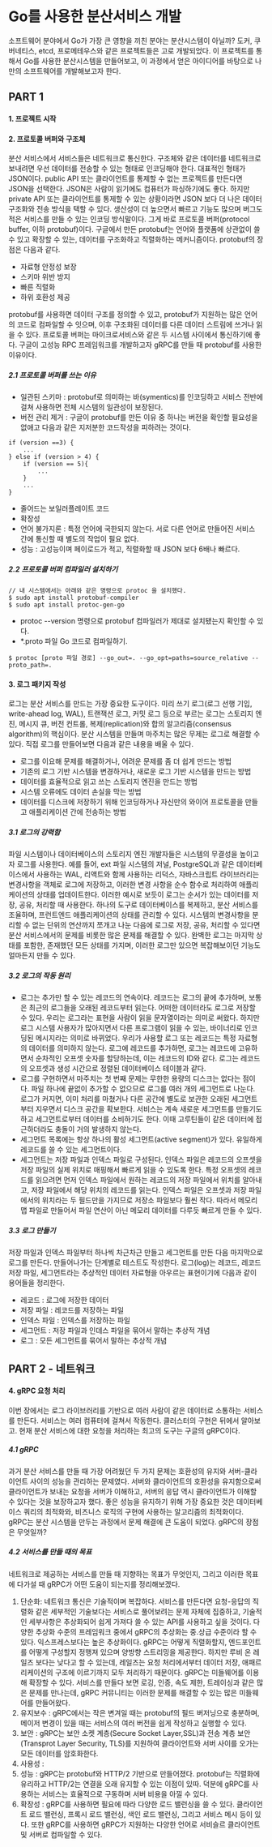 # Go를 사용한 분산서비스 개발
소프트웨어 분야에서 Go가 가장 큰 영향을 끼친 분야는 분산시스템이 아닐까? 도커, 쿠버네티스, etcd, 프로메테우스와 같은 프로젝트들은 고로 개발되었다. 
이 프로젝트를 통해서 Go를 사용한 분산시스템을 만들어보고, 이 과정에서 얻은 아이디어를 바탕으로 나만의 소프트웨어를 개발해보고자 한다.

## PART 1
#### 1. 프로젝트 시작

#### 2. 프로토콜 버퍼와 구조체
분산 서비스에서 서비스들은 네트워크로 통신한다. 구조체와 같은 데이터를 네트워크로 보내려면 우선 데이터를 전송할 수 있는 형태로 인코딩해야 한다. 대표적인 형태가 JSON이다. public API 또는 클라이언트를 통제할 수 없는 프로젝트를 만든다면 JSON을 선택한다. JSON은 사람이 읽기에도 컴퓨터가 파싱하기에도 좋다. 하지만 private API 또는 클라이언트를 통제할 수 있는 상황이라면 JSON 보다 더 나은 데이터 구조화와 전송 방식을 택할 수 있다. 생산성이 더 높으면서 빠르고 기능도 많으며 버그도 적은 서비스를 만들 수 있는 인코딩 방식말이다.
그게 바로 프로토콜 버퍼(protocol buffer, 이하 protobuf)이다. 구글에서 만든 protobuf는 언어와 플랫폼에 상관없이 쓸 수 있고 확장할 수 있는, 데이터를 구조화하고 직렬화하는 메커니즘이다. protobuf의 장점은 다음과 같다.
- 자료형 안정성 보장
- 스키마 위반 방지
- 빠른 직렬화
- 하위 호환성 제공

protobuf를 사용하면 데이터 구조를 정의할 수 있고, protobuf가 지원하는 많은 언어의 코드로 컴파일할 수 잇으며, 이후 구조화된 데이터를 다른 데이터 스트림에 쓰거나 읽을 수 있다. 프로토콜 버퍼는 마이크로서비스와 같은 두 시스템 사이에서 통신하기에 좋다. 구글이 고성능 RPC 프레임워크를 개발하고자 gRPC를 만들 때 protobuf를 사용한 이유이다.

##### 2.1 프로토콜 버퍼를 쓰는 이유
- 일관된 스키마 : protobuf로 의미하는 바(symentics)를 인코딩하고 서비스 전반에 걸쳐 사용하면 전체 시스템의 일관성이 보장된다. 
- 버전 관리 제거 : 구글이 protobuf를 만든 이유 중 하나는 버전을 확인할 필요성을 없애고 다음과 같은 지저분한 코드작성을 피하려는 것이다. 
```
if (version ==3) {
    ...
} else if (version > 4) {
    if (version == 5){
        ...
    }
    ...
}

```
- 줄어드는 보일러플레이트 코드
- 확장성
- 언어 불가지론 : 특정 언어에 국한되지 않는다. 서로 다른 언어로 만들어진 서비스 간에 통신할 때 별도의 작업이 필요 없다.
- 성능 : 고성능이며 페이로드가 적고, 직렬화할 때 JSON 보다 6배나 빠르다.

##### 2.2 프로토콜 버퍼 컴파일러 설치하기
```
// 내 시스템에서는 아래와 같은 명령으로 protoc 을 설치했다.
$ sudo apt install protobuf-compiler
$ sudo apt install protoc-gen-go
```
- protoc --version 명령으로 protobuf 컴파일러가 제대로 설치됐는지 확인할 수 있다.
- *.proto 파일 Go 코드로 컴파일하기. 
```
$ protoc [proto 파일 경로] --go_out=. --go_opt=paths=source_relative --proto_path=.
```

#### 3. 로그 패키지 작성
로그는 분산 서비스를 만드는 가장 중요한 도구이다. 미리 쓰기 로그(로그 선행 기입, write-ahead log, WAL), 트랜잭션 로그, 커밋 로그 등으로 부르는 로그는 스토리지 엔진, 메시지 큐, 버전 컨트롤, 복제(replication)와 합의 알고리즘(consensus algorithm)의 핵심이다. 분산 시스템을 만들며 마주치는 많은 무제는 로그로 해결할 수 있다. 직접 로그를 만들어보면 다음과 같은 내용을 배울 수 있다.
- 로그를 이요해 문제를 해결하거나, 어려운 문제를 좀 더 쉽게 만드는 방법
- 기존의 로그 기반 시스템을 변경하거나, 새로운 로그 기반 시스템을 만드는 방법
- 데이터를 효율적으로 읽고 쓰는 스토리지 엔진을 만드는 방법
- 시스템 오류에도 데이터 손실을 막는 방법
- 데이터를 디스크에 저장하기 위해 인코딩하거나 자신만의 와이어 프로토콜을 만들고 애플리케이션 간에 전송하는 방법

##### 3.1 로그의 강력함
파일 시스템이나 데이터베이스의 스토리지 엔진 개발자들은 시스템의 무결성을 높이고자 로그를 사용한다. 예를 들어, ext 파일 시스템의 저널, PostgreSQL과 같은 데이터베이스에서 사용하는 WAL, 리액트와 함께 사용하는 리덕스, 자바스크립트 라이브러리는 변경사항을 객체로 로그에 저장하고, 이러한 변경 사항을 순수 함수로 처리하여 애플리케이션의 상태를 업데이트한다. 이러한 예시로 보듯이 로그는 순서가 있는 데이터를 저장, 공유, 처리할 때 사용한다. 하나의 도구로 데이터베이스를 복제하고, 분산 서비스를 조율하며, 프런트엔드 애플리케이션의 상태를 관리할 수 있다. 시스템의 변경사항을 분리할 수 없는 단위의 연산까지 쪼개고 나눈 다음에 로그로 저장, 공유, 처리할 수 있다면 분산 서비스에서의 문제를 비롯한 많은 문제를 해결할 수 있다.
완벽한 로그는 마지막 상태를 포함한, 존재했던 모든 상태를 가지며, 이러한 로그만 있으면 복잡해보이던 기능도 얼마든지 만들 수 있다. 

##### 3.2 로그의 작동 원리
- 로그는 추가만 할 수 있는 레코드의 연속이다. 레코드는 로그의 끝에 추가하며, 보통은 최근의 로그들을 오래된 레코드부터 읽는다. 어떠한 데이터라도 로그로 저장할 수 있다. 우리는 로그라는 표현을 사람이 읽을 문자열이라는 의미로 써왔다. 하지만 로그 시스템 사용자가 많아지면서 다른 프로그램이 읽을 수 있는, 바이너리로 인코딩된 메시지라는 의미로 바뀌었다. 
우리가 사용할 로그 또는 레코드는 특정 자료형의 데이터를 의미하지 않는다. 로그에 레코드를 추가하면, 로그는 레코드에 고유하면서 순차적인 오프셋 숫자를 할당하는데, 이는 레코드의 ID와 같다. 로그는 레코드의 오프셋과 생성 시간으로 정렬된 데이터베이스 테이블과 같다.
- 로그를 구현하면서 마주치는 첫 번째 문제는 무한한 용량의 디스크는 없다는 점이다. 파일 하나에 끝없이 추가할 수 없으므로 로그를 여러 개의 세그먼트로 나눈다. 로그가 커지면, 이미 처리를 마쳤거나 다른 공간에 별도로 보관한 오래된 세그먼트부터 지우면서 디스크 공간을 확보한다. 서비스는 계속 새로운 세그먼트를 만들기도 하고 세그먼트로부터 데이터를 소비하기도 한다. 이때 고루틴들이 같은 데이터에 접근하더라도 충돌이 거의 발생하지 않는다.
- 세그먼트 목록에는 항상 하나의 활성 세그먼트(active segment)가 있다. 유일하게 레코드를 쓸 수 있는 세그먼트이다. 
- 세그먼트는 저장 파일과 인덱스 파일로 구성된다. 인덱스 파일은 레코드의 오프셋을 저장 파일의 실제 위치로 매핑해서 빠르게 읽을 수 있도록 한다. 특정 오프셋의 레코드를 읽으려면 먼저 인덱스 파일에서 원하는 레코드의 저장 파일에서 위치를 알아내고, 저장 파일에서 해당 위치의 레코드를 읽는다. 인덱스 파일은 오프셋과 저장 파일에서의 위치라는 두 필드만을 가지므로 저장소 파일보다 훨씬 작다. 따라서 메모리 맵 파일로 만들어서 파일 연산이 아닌 메모리 데이터를 다루듯 빠르게 만들 수 있다.

##### 3.3 로그 만들기
저장 파일과 인덱스 파일부터 하나씩 차근차근 만들고 세그먼트를 만든 다음 마지막으로 로그를 만든다. 만들어나가는 단계별로 테스트도 작성한다. 로그(log)는 레코드, 레코드 저장 파일, 세그먼트라는 추상적인 데이터 자료형을 아우르는 표현이기에 다음과 같이 용어들을 정리한다.
- 레코드 : 로그에 저장한 데이터
- 저장 파일 : 레코드를 저장하는 파일
- 인덱스 파일 : 인덱스를 저장하는 파일
- 세그먼트 : 저장 파일과 인데스 파일을 묶어서 말하는 추상적 개념
- 로그 : 모든 세그먼트를 묶어서 말하는 추상적 개념


## PART 2 - 네트워크
#### 4. gRPC 요청 처리
이번 장에서는 로그 라이브러리를 기반으로 여러 사람이 같은 데이터로 소통하는 서비스를 만든다. 서비스는 여러 컴퓨터에 걸쳐서 작동한다. 클러스터의 구현은 뒤에서 알아보고. 현재 분산 서비스에 대한 요청을 처리하는 최고의 도구는 구글의 gRPC이다.

##### 4.1 gRPC
과거 분산 서비스를 만들 때 가장 어려웠던 두 가지 문제는 호환성의 유지와 서버-클라이언트 사이의 성능을 관리하는 문제였다.
서버와 클라이언트의 호환성을 유지함으로써 클라이언트가 보내는 요청을 서버가 이해하고, 서버의 응답 역시 클라이언트가 이해할 수 있다는 것을 보장하고자 했다.
좋은 성능을 유지하기 위해 가장 중요한 것은 데이터베이스 쿼리의 최적화와, 비즈니스 로직의 구현에 사용하는 알고리즘의 최적화이다.
gRPC는 분산 시스템을 만두는 과정에서 문제 해결에 큰 도움이 되었다. gRPC의 장점은 무엇일까?

##### 4.2 서비스를 만들 때의 목표
네트워크로 제공하는 서비스를 만들 때 지향하는 목표가 무엇인지, 그리고 이러한 목표에 다가설 때 gRPC가 어떤 도움이 되는지를 정리해보겠다.
1. 단순화: 네트워크 통신은 기술적이며 복잡하다. 서비스를 만든다면 요청-응답의 직렬화 같은 세부적인 기술보다는 서비스로 풀어보려는 문제 자체에 집중하고, 기술적인 세부사항은 추상화되어 쉽게 가져다 쓸 수 있는 API를 사용하고 싶을 것이다. 다양한 추상화 수준의 프레임워크 중에서 gRPC의 추상화는 중.상급 수준이라 할 수 있다. 익스프레스보다는 높은 추상화이다. 
gRPC는 어떻게 직렬화할지, 엔드포인트를 어떻게 구성할지 정행져 있으며 양방향 스트리밍을 제공한다. 하지만 루비 온 레일즈 보다는 낮다고 할 수 있는데, 레일즈는 요청 처리에서부터 데이터 저장, 애패르리케이션의 구조에 이르기까지 모두 처리하기 때문이다. gRPC는 미들웨어를 이용해 확장할 수 있다. 서비스를 만들다 보면 로깅, 인증, 속도 제한, 트레이싱과 같은 많은 문제를 만나는데, gRPC 커뮤니티는 이러한 문제를 해결할 수 있는 많은 미들웨어를 만들어왔다.
2. 유지보수 : gRPC에서는 작은 변겨일 때는 protobuf의 필드 버저닝으로 충분하며, 메이저 변경이 있을 때는 서비스의 여러 버전을 쉽게 작성하고 실행할 수 있다.
3. 보안 : gRPC는 보안 소켓 계층(Secure Socket Layer,SSL)과 전송 계층 보안(Transprot Layer Security, TLS)를 지원하여 클라이언트와 서버 사이를 오가는 모든 데이터를 암호화한다. 
4. 사용성 : 
5. 성능 : gRPC는 protobuf와 HTTP/2 기반으로 만들어졌다. protobuf는 직렬화에 유리하고 HTTP/2는 연결을 오래 유지할 수 있는 이점이 있따. 덕분에 gRPC를 사용하는 서비스는 효율적으로 구동하며 서버 비용을 아낄 수 있다.
6. 확장성 : gRPC를 사용하면 필요에 따라 다양한 로드 밸런싱을 쓸 수 있다. 클라이언트 로드 밸런싱, 프록시 로드 밸런싱, 색인 로드 밸런싱, 그리고 서비스 메시 등이 있다. 또한 gRPC를 사용하면 gRPC가 지원하는 다양한 언어로 서비슬르 클라이언트 및 서버로 컴파일할 수 있다.

